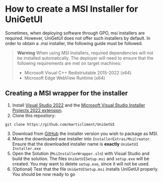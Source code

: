 # How to create a MSI Installer for UniGetUI
Sometimes, when deploying software through GPO, msi installers are required. However, UniGetUI does not offer such installers by default.
In order to obtain a .msi installer, the following guide must be followed.


> **Warning**
> When using MSI Installers, required dependencies will not be installed automatically. The deployer will need to ensure that the following requirements are met on target machines:
> - Microsoft Visual C++ Redistriutable 2015-2022 (x64)
> - Microsoft Edge WebView Runtime (x64)

## Creating a MSI wrapper for the installer
1. Install [Visual Studio 2022](https://visualstudio.microsoft.com/es/downloads/) and the [Microsoft Visual Studio Installer Projects 2022 extension](https://marketplace.visualstudio.com/items?itemName=VisualStudioClient.MicrosoftVisualStudio2022InstallerProjects).
2. Clone this repository: 
```
git clone https://github.com/marticliment/UniGetUI
```
3. Download from [GitHub](https://github.com/marticliment/UniGetUI/releases/) the installer version you wish to package as MSI.
4. Move the downloaded exe installer into `InstallerExtras/MsiCreator`. Ensure that the downloaded installer name is **exactly** `UniGetUI Installer.exe`
5. Open the Solution (`MsiInstallerWrapper.sln`) with Visual Studio and build the solution. The files `UniGetUISetup.msi` and `setup.exe` will be created. You may want to delete `setup.exe`, since it will not be used.
6. (Optional) Test that the file `UniGetUISetup.msi` installs UniGetUI properly. You should be now ready to go